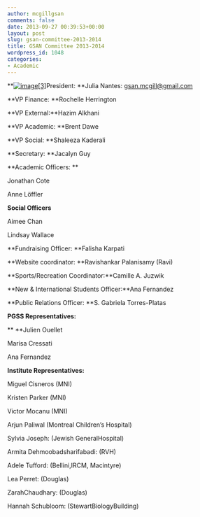 ```yaml
---
author: mcgillgsan
comments: false
date: 2013-09-27 00:39:53+00:00
layout: post
slug: gsan-committee-2013-2014
title: GSAN Committee 2013-2014
wordpress_id: 1048
categories:
- Academic
---
```


**[![image[3]](http://gsaneuro.files.wordpress.com/2013/10/image3.jpeg)](http://gsaneuro.files.wordpress.com/2013/10/image3.jpeg)President: **Julia Nantes: [gsan.mcgill@gmail.com](mailto:gsan.mcgill@gmail.com)

**VP Finance: **Rochelle Herrington

**VP External:**Hazim Alkhani

**VP Academic: **Brent Dawe

**VP Social: **Shaleeza Kaderali

**Secretary: **Jacalyn Guy

**Academic Officers: **

Jonathan Cote

Anne Löffler

**Social Officers**

Aimee Chan

Lindsay Wallace

**Fundraising Officer: **Falisha Karpati

**Website coordinator: **Ravishankar Palanisamy (Ravi)

**Sports/Recreation Coordinator:**Camille A. Juzwik

**New & International Students Officer:**Ana Fernandez

**Public Relations Officer: **S. Gabriela Torres-Platas

**PGSS Representatives:**

** **Julien Ouellet

Marisa Cressati

Ana Fernandez

**Institute Representatives:**

Miguel Cisneros (MNI)

Kristen Parker (MNI)

Victor Mocanu (MNI)

Arjun Paliwal (Montreal Children’s Hospital)

Sylvia Joseph: (Jewish GeneralHospital)

Armita Dehmoobadsharifabadi: (RVH)

Adele Tufford: (Bellini,IRCM, Macintyre)

Lea Perret: (Douglas)

ZarahChaudhary: (Douglas)

Hannah Schubloom: (StewartBiologyBuilding)
